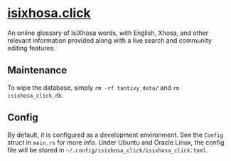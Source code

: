 # [isixhosa.click](https://isixhosa.click)

An online glossary of IsiXhosa words, with English, Xhosa, and other relevant information provided along with a live
search and community editing features.

## Maintenance

To wipe the database, simply `rm -rf tantivy_data/` and `rm isixhosa_click.db`.

## Config

By default, it is configured as a development environment. See the `Config` struct in `main.rs` for more info. Under
Ubuntu and Oracle Linux, the config file will be stored in `~/.config/isixhosa_click/isixhosa_click.toml`.

